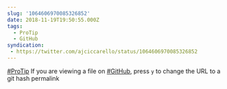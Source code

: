 ```yaml
---
slug: '1064606970085326852'
date: 2018-11-19T19:50:55.000Z
tags:
  - ProTip
  - GitHub
syndication:
 - https://twitter.com/ajciccarello/status/1064606970085326852
---
```


[#ProTip](/posts/tags/ProTip) If you are viewing a file on [#GitHub](/posts/tags/GitHub), press `y` to change the URL to a git hash permalink
